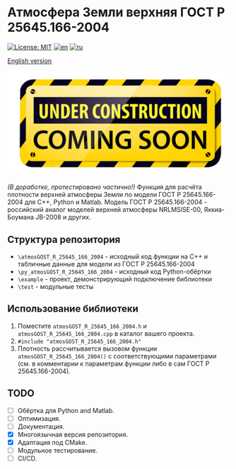 # Атмосфера Земли верхняя ГОСТ Р 25645.166-2004

[![License: MIT](https://img.shields.io/badge/License-MIT-yellow.svg)](https://opensource.org/licenses/MIT) [![en](https://img.shields.io/badge/lang-en-green.svg)](README.EN.md) [![ru](https://img.shields.io/badge/lang-ru-green.svg)](README.md)

[English version](README.EN.md)

![В разработке](under_construction.png)

*(В доработке, протестировано частично!)* Функция для расчёта плотности верхней атмосферы Земли по модели ГОСТ Р 25645.166-2004 для C++, Python и Matlab. Модель ГОСТ Р 25645.166-2004 - российский аналог моделей верхней атмосферы NRLMSISE-00, Яккиа-Боумана JB-2008 и других.

## Структура репозитория

- `\atmosGOST_R_25645_166_2004` - исходный код функции на C++ и табличные данные для модели из ГОСТ Р 25645.166-2004
- `\py_atmosGOST_R_25645_166_2004` - исходный код Python-обёртки
- `\example` - проект, демонстрирующий подключение библиотеки
- `\test` - модульные тесты

## Использование библиотеки

1. Поместите `atmosGOST_R_25645_166_2004.h` и `atmosGOST_R_25645_166_2004.cpp` в каталог вашего проекта.
2. `#include "atmosGOST_R_25645_166_2004.h"`
3. Плотность рассчитывается вызовом функции `atmosGOST_R_25645_166_2004()` с соответствующими параметрами (см. в комментарии к параметрам функции либо в сам ГОСТ Р 25645.166-2004).

## TODO

- [ ] Обёртка для Python and Matlab.
- [ ] Оптимизация.
- [ ] Документация.
- [x] Многоязычная версия репозитория.
- [x] Адаптация под CMake.
- [ ] Модульное тестирование.
- [ ] CI/CD.
